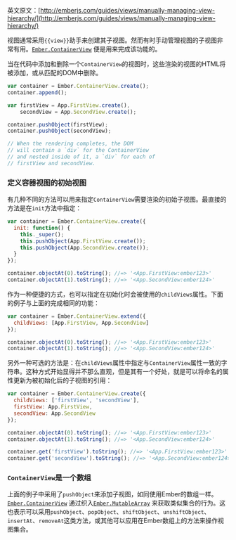 英文原文：[http://emberjs.com/guides/views/manually-managing-view-hierarchy/](http://emberjs.com/guides/views/manually-managing-view-hierarchy/)

视图通常采用`{{view}}`助手来创建其子视图。然而有时手动管理视图的子视图非常有用。[`Ember.ContainerView`](http://emberjs.com/api/classes/Ember.ContainerView.html) 便是用来完成该功能的。

当在代码中添加和删除一个`ContainerView`的视图时，这些渲染的视图的HTML将被添加，或从匹配的DOM中删除。

```javascript
var container = Ember.ContainerView.create();
container.append();

var firstView = App.FirstView.create(),
    secondView = App.SecondView.create();

container.pushObject(firstView);
container.pushObject(secondView);

// When the rendering completes, the DOM
// will contain a `div` for the ContainerView
// and nested inside of it, a `div` for each of
// firstView and secondView.
```

### 定义容器视图的初始视图

有几种不同的方法可以用来指定`ContainerView`需要渲染的初始子视图。最直接的方法是在`init`方法中指定：

```javascript
var container = Ember.ContainerView.create({
  init: function() {
    this._super();
    this.pushObject(App.FirstView.create());
    this.pushObject(App.SecondView.create());
  }
});

container.objectAt(0).toString(); //=> '<App.FirstView:ember123>'
container.objectAt(1).toString(); //=> '<App.SecondView:ember124>'
```

作为一种便捷的方式，也可以指定在初始化时会被使用的`childViews`属性。下面的例子与上面的完成相同的功能：

```javascript
var container = Ember.ContainerView.extend({
  childViews: [App.FirstView, App.SecondView]
});

container.objectAt(0).toString(); //=> '<App.FirstView:ember123>'
container.objectAt(1).toString(); //=> '<App.SecondView:ember124>'
```

另外一种可选的方法是：在`childViews`属性中指定与`ContainerView`属性一致的字符串。这种方式开始显得并不那么直观，但是其有一个好处，就是可以将命名的属性更新为被初始化后的子视图的引用：

```javascript
var container = Ember.ContainerView.create({
  childViews: ['firstView', 'secondView'],
  firstView: App.FirstView,
  secondView: App.SecondView
});

container.objectAt(0).toString(); //=> '<App.FirstView:ember123>'
container.objectAt(1).toString(); //=> '<App.SecondView:ember124>'

container.get('firstView').toString(); //=> '<App.FirstView:ember123>'
container.get('secondView').toString(); //=> '<App.SecondView:ember124>'
```

### `ContainerView`是一个数组

上面的例子中采用了`pushObject`来添加子视图，如同使用Ember的数组一样。[`Ember.ContainerView`](http://emberjs.com/api/classes/Ember.ContainerView.html)
通过织入[`Ember.MutableArray`](http://emberjs.com/api/classes/Ember.MutableArray.html) 来获取类似集合的行为。这也表示可以采用`pushObject`、`popObject`、`shiftObject`、`unshiftObject`、`insertAt`、`removeAt`这类方法，或其他可以应用在Ember数组上的方法来操作视图集合。
